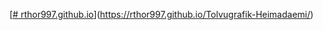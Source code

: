 [[# rthor997.github.io](https://rthor997.github.io/)](https://rthor997.github.io/Tolvugrafik-Heimadaemi/)
